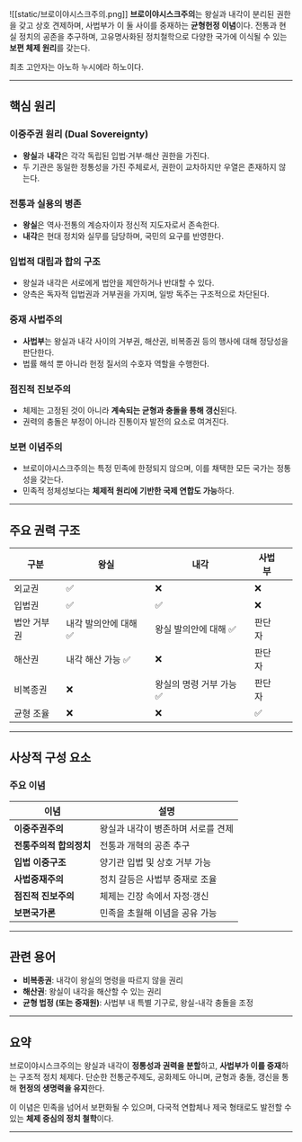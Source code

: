 ![[static/브로이야시스크주의.png]]
**브로이야시스크주의**는 왕실과 내각이 분리된 권한을 갖고 상호 견제하며, 사법부가 이 둘 사이를 중재하는 **균형헌정 이념**이다. 전통과 현실 정치의 공존을 추구하며, 고유명사화된 정치철학으로 다양한 국가에 이식될 수 있는 **보편 체제 원리**를 갖는다.

최초 고안자는 아노하 누시에라 하노이다.

---

## 핵심 원리

### 이중주권 원리 (Dual Sovereignty)
- **왕실**과 **내각**은 각각 독립된 입법·거부·해산 권한을 가진다.
- 두 기관은 동일한 정통성을 가진 주체로서, 권한이 교차하지만 우열은 존재하지 않는다.

### 전통과 실용의 병존
- **왕실**은 역사·전통의 계승자이자 정신적 지도자로서 존속한다.
- **내각**은 현대 정치와 실무를 담당하며, 국민의 요구를 반영한다.

### 입법적 대립과 합의 구조
- 왕실과 내각은 서로에게 법안을 제안하거나 반대할 수 있다.
- 양측은 독자적 입법권과 거부권을 가지며, 일방 독주는 구조적으로 차단된다.

### 중재 사법주의
- **사법부**는 왕실과 내각 사이의 거부권, 해산권, 비복종권 등의 행사에 대해 정당성을 판단한다.
- 법률 해석 뿐 아니라 헌정 질서의 수호자 역할을 수행한다.

### 점진적 진보주의
- 체제는 고정된 것이 아니라 **계속되는 균형과 충돌을 통해 갱신**된다.
- 권력의 충돌은 부정이 아니라 진통이자 발전의 요소로 여겨진다.

### 보편 이념주의
- 브로이야시스크주의는 특정 민족에 한정되지 않으며, 이를 채택한 모든 국가는 정통성을 갖는다.
- 민족적 정체성보다는 **체제적 원리에 기반한 국제 연합도 가능**하다.

---

## 주요 권력 구조

| 구분     | 왕실           | 내각            | 사법부 |     |
| ------ | ------------ | ------------- | --- | --- |
| 외교권    | ✅            | ❌             | ❌   |     |
| 입법권    | ✅            | ✅             | ❌   |     |
| 법안 거부권 | 내각 발의안에 대해 ✅ | 왕실 발의안에 대해 ✅  | 판단자   |     |
| 해산권    | 내각 해산 가능 ✅   | ❌             | 판단자 |     |
| 비복종권   | ❌            | 왕실의 명령 거부 가능 ✅ | 판단자 |     |
| 균형 조율  | ❌            | ❌             | ✅   |     |


---

## 사상적 구성 요소

### 주요 이념

| 이념             | 설명                  |
| -------------- | ------------------- |
| **이중주권주의**     | 왕실과 내각이 병존하며 서로를 견제 |
| **전통주의적 합의정치** | 전통과 개혁의 공존 추구       |
| **입법 이중구조**    | 양기관 입법 및 상호 거부 가능   |
| **사법중재주의**     | 정치 갈등은 사법부 중재로 조율   |
| **점진적 진보주의**   | 체제는 긴장 속에서 자정·갱신    |
| **보편국가론**      | 민족을 초월해 이념을 공유 가능   |

---

## 관련 용어

- **비복종권**: 내각이 왕실의 명령을 따르지 않을 권리
- **해산권**: 왕실이 내각을 해산할 수 있는 권리
- **균형 법정 (또는 중재원)**: 사법부 내 특별 기구로, 왕실-내각 충돌을 조정

---

## 요약

브로이야시스크주의는 왕실과 내각이 **정통성과 권력을 분할**하고, **사법부가 이를 중재**하는 구조적 정치 체제다. 단순한 전통군주제도, 공화제도 아니며, 균형과 충돌, 갱신을 통해 **헌정의 생명력을 유지**한다.

이 이념은 민족을 넘어서 보편화될 수 있으며, 다국적 연합체나 제국 형태로도 발전할 수 있는 **체제 중심의 정치 철학**이다.

---
